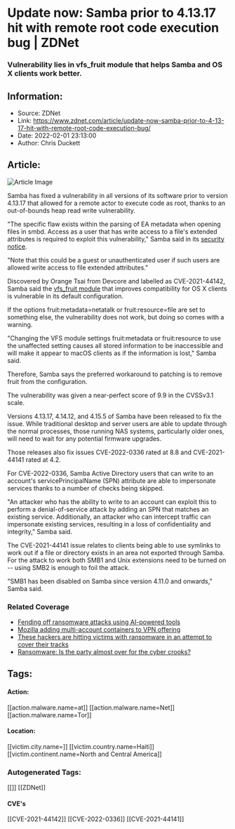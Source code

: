 # Update now: Samba prior to 4.13.17 hit with remote root code execution bug | ZDNet
### Vulnerability lies in vfs_fruit module that helps Samba and OS X clients work better.

## Information:
+ Source: ZDNet
+ Link: https://www.zdnet.com/article/update-now-samba-prior-to-4-13-17-hit-with-remote-root-code-execution-bug/
+ Date: 2022-02-01 23:13:00
+ Author: Chris Duckett


## Article:
![Article Image](https://www.zdnet.com/a/img/resize/05ce9e2c4d28b1c4b3e0c154d2bbb2e1e2b84d79/2022/01/21/521374b7-5ef6-415f-883f-e322108a1f5b/linux-security.jpg?width=770&height=578&fit=crop&auto=webp)

Samba has fixed a vulnerability in all versions of its software prior to version 4.13.17 that allowed for a remote actor to execute code as root, thanks to an out-of-bounds heap read write vulnerability.

"The specific flaw exists within the parsing of EA metadata when opening files in smbd. Access as a user that has write access to a file's extended attributes is required to exploit this vulnerability," Samba said in its [security notice](https://www.samba.org/samba/security/CVE-2021-44142.html). 

"Note that this could be a guest or unauthenticated user if such users are allowed write access to file extended attributes." 

Discovered by Orange Tsai from Devcore and labelled as CVE-2021-44142, Samba said the [vfs\_fruit module](https://manpages.ubuntu.com/manpages/xenial/man8/vfs_fruit.8.html) that improves compatibility for OS X clients is vulnerable in its default configuration. 

If the options fruit:metadata=netatalk or fruit:resource=file are set to something else, the vulnerability does not work, but doing so comes with a warning. 

"Changing the VFS module settings fruit:metadata or fruit:resource to use the unaffected setting causes all stored information to be inaccessible and will make it appear to macOS clients as if the information is lost," Samba said. 

Therefore, Samba says the preferred workaround to patching is to remove fruit from the configuration. 






The vulnerability was given a near-perfect score of 9.9 in the CVSSv3.1 scale. 

Versions 4.13.17, 4.14.12, and 4.15.5 of Samba have been released to fix the issue. While traditional desktop and server users are able to update through the normal processes, those running NAS systems, particularly older ones, will need to wait for any potential firmware upgrades. 

Those releases also fix issues CVE-2022-0336 rated at 8.8 and CVE-2021-44141 rated at 4.2. 

For CVE-2022-0336, Samba Active Directory users that can write to an account's servicePrincipalName (SPN) attribute are able to impersonate services thanks to a number of checks being skipped. 

"An attacker who has the ability to write to an account can exploit this to perform a denial-of-service attack by adding an SPN that matches an existing service. Additionally, an attacker who can intercept traffic can impersonate existing services, resulting in a loss of confidentiality and integrity," Samba said. 

The CVE-2021-44141 issue relates to clients being able to use symlinks to work out if a file or directory exists in an area not exported through Samba. For the attack to work both SMB1 and Unix extensions need to be turned on -- using SMB2 is enough to foil the attack. 

"SMB1 has been disabled on Samba since version 4.11.0 and onwards," Samba said. 

### Related Coverage

* [Fending off ransomware attacks using AI-powered tools](/article/fending-off-ransomware-attacks-using-ai-powered-tools/)
* [Mozilla adding multi-account containers to VPN offering](/article/mozilla-adding-multi-account-containers-to-vpn-offering/)
* [These hackers are hitting victims with ransomware in an attempt to cover their tracks](/article/these-hackers-are-hitting-victims-with-ransomware-in-an-attempt-to-cover-their-tracks/)
* [Ransomware: Is the party almost over for the cyber crooks?](/article/ransomware-is-the-party-almost-over-for-the-cyber-crooks/)





## Tags:

#### Action:
[[action.malware.name=at]] [[action.malware.name=Net]] [[action.malware.name=Tor]]

#### Location:
[[victim.city.name=]] [[victim.country.name=Haiti]] [[victim.continent.name=North and Central America]]

### Autogenerated Tags:
[[]] [[ZDNet]]
#### CVE's
[[CVE-2021-44142]] [[CVE-2022-0336]] [[CVE-2021-44141]]

